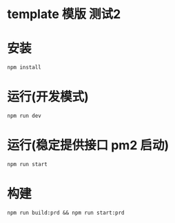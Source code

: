 # template 模版 测试2

# 安装

`npm install`

# 运行(开发模式)

`npm run dev`

# 运行(稳定提供接口 pm2 启动)

`npm run start`

# 构建

`npm run build:prd && npm run start:prd`
